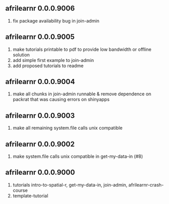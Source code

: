 
## afrilearnr 0.0.0.9006

1. fix package availability bug in join-admin


## afrilearnr 0.0.0.9005

1. make tutorials printable to pdf to provide low bandwidth or offline solution
1. add simple first example to join-admin
1. add proposed tutorials to readme


## afrilearnr 0.0.0.9004

1. make all chunks in join-admin runnable & remove dependence on packrat that was causing errors on shinyapps


## afrilearnr 0.0.0.9003

1. make all remaining system.file calls unix compatible


## afrilearnr 0.0.0.9002

1. make system.file calls unix compatible in get-my-data-in (#8)



## afrilearnr 0.0.0.9000

1. tutorials intro-to-spatial-r, get-my-data-in, join-admin, afrilearnr-crash-course
1. template-tutorial
